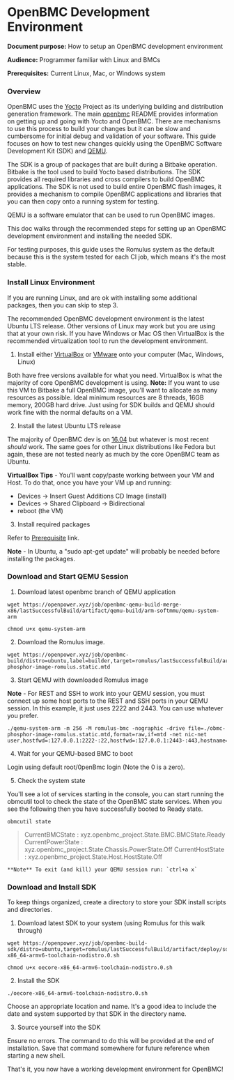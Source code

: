 # OpenBMC Development Environment

**Document purpose:** How to setup an OpenBMC development environment

**Audience:** Programmer familiar with Linux and BMCs

**Prerequisites:** Current Linux, Mac, or Windows system

### Overview

OpenBMC uses the [Yocto](https://www.yoctoproject.org/) Project as its
underlying building and distribution generation framework. The main
[openbmc](https://github.com/openbmc/openbmc/blob/master/README.md) README
provides information on getting up and going with Yocto and OpenBMC.
There are mechanisms to use this process to build your changes but it can be
slow and cumbersome for initial debug and validation of your software. This
guide focuses on how to test new changes quickly using the OpenBMC Software
Development Kit (SDK) and [QEMU](https://www.qemu.org/).

The SDK is a group of packages that are built during a Bitbake operation.
Bitbake is the tool used to build Yocto based distributions. The SDK provides
all required libraries and cross compilers to build OpenBMC applications. The
SDK is not used to build entire OpenBMC flash images, it provides a mechanism to
compile OpenBMC applications and libraries that you can then copy onto a running
system for testing.

QEMU is a software emulator that can be used to run OpenBMC images.

This doc walks through the recommended steps for setting up an OpenBMC
development environment and installing the needed SDK.

For testing purposes, this guide uses the Romulus system as the default because
this is the system tested for each CI job, which means it's the most stable.

### Install Linux Environment

If you are running Linux, and are ok with installing some additional packages,
then you can skip to step 3.

The recommended OpenBMC development environment is the latest Ubuntu LTS
release. Other versions of Linux may work but you are using that at your own
risk. If you have Windows or Mac OS then VirtualBox is the recommended
virtualization tool to run the development environment.

1. Install either [VirtualBox](https://www.virtualbox.org/wiki/Downloads) or
[VMware](https://www.vmware.com/products/workstation-player/workstation-player-evaluation.html)
onto your computer (Mac, Windows, Linux)

  Both have free versions available for what you need. VirtualBox is what the
  majority of core OpenBMC development is using. **Note:** If you want to use
  this VM to Bitbake a full OpenBMC image, you'll want to allocate as many
  resources as possible. Ideal minimum resources are 8 threads, 16GB memory,
  200GB hard drive. Just using for SDK builds and QEMU should work fine with the
  normal defaults on a VM.

2. Install the latest Ubuntu LTS release

  The majority of OpenBMC dev is on [16.04](http://releases.ubuntu.com/16.04/)
  but whatever is most recent *should* work. The same goes for other Linux
  distributions like Fedora but again, these are not tested nearly as much by
  the core OpenBMC team as Ubuntu.

  **VirtualBox Tips** - You'll want copy/paste working between your VM and Host.
  To do that, once you have your VM up and running:
  - Devices -> Insert Guest Additions CD Image (install)
  - Devices -> Shared Clipboard -> Bidirectional
  - reboot (the VM)

3. Install required packages

  Refer to
  [Prerequisite](https://github.com/openbmc/openbmc/blob/master/README.md#1-prerequisite)
  link.

  **Note** - In Ubuntu, a "sudo apt-get update" will probably be needed before
  installing the packages.

### Download and Start QEMU Session

1. Download latest openbmc branch of QEMU application

  ```
  wget https://openpower.xyz/job/openbmc-qemu-build-merge-x86/lastSuccessfulBuild/artifact/qemu-build/arm-softmmu/qemu-system-arm

  chmod u+x qemu-system-arm
  ```

2. Download the Romulus image.

  ```
  wget https://openpower.xyz/job/openbmc-build/distro=ubuntu,label=builder,target=romulus/lastSuccessfulBuild/artifact/deploy/images/romulus/obmc-phosphor-image-romulus.static.mtd
  ```

3. Start QEMU with downloaded Romulus image

  **Note** - For REST and SSH to work into your QEMU session, you must connect
  up some host ports to the REST and SSH ports in your QEMU session. In this
  example, it just uses 2222 and 2443. You can use whatever you prefer.
  ```
  ./qemu-system-arm -m 256 -M romulus-bmc -nographic -drive file=./obmc-phosphor-image-romulus.static.mtd,format=raw,if=mtd -net nic-net user,hostfwd=:127.0.0.1:2222-:22,hostfwd=:127.0.0.1:2443-:443,hostname=qemu
  ```

4. Wait for your QEMU-based BMC to boot

  Login using default root/0penBmc login (Note the 0 is a zero).

5. Check the system state

  You'll see a lot of services starting in the console, you can start running
  the obmcutil tool to check the state of the OpenBMC state services. When you
  see the following then you have successfully booted to Ready state.

  `obmcutil state`

  > CurrentBMCState     : xyz.openbmc_project.State.BMC.BMCState.Ready
  > CurrentPowerState   : xyz.openbmc_project.State.Chassis.PowerState.Off
  > CurrentHostState    : xyz.openbmc_project.State.Host.HostState.Off

    **Note** To exit (and kill) your QEMU session run: `ctrl+a x`

### Download and Install SDK

To keep things organized, create a directory to store your SDK install scripts
and directories.

1. Download latest SDK to your system (using Romulus for this walk through)

  ```
  wget https://openpower.xyz/job/openbmc-build-sdk/distro=ubuntu,target=romulus/lastSuccessfulBuild/artifact/deploy/sdk/oecore-x86_64-armv6-toolchain-nodistro.0.sh

  chmod u+x oecore-x86_64-armv6-toolchain-nodistro.0.sh
  ```

2. Install the SDK

  ```
  ./oecore-x86_64-armv6-toolchain-nodistro.0.sh
  ```

  Choose an appropriate location and name. It's a good idea to include the date
  and system supported by that SDK in the directory name.

3. Source yourself into the SDK

  Ensure no errors. The command to do this will be provided at the end of
  installation. Save that command somewhere for future reference when starting a
  new shell.

That's it, you now have a working development environment for OpenBMC!
